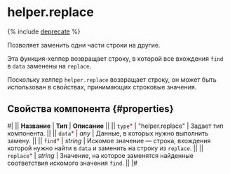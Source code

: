 # helper.replace

{% include [deprecate](../../_includes/deprecate.md) %}

Позволяет заменить одни части строки на другие.

Эта функция-хелпер возвращает строку, в которой все вхождения `find` в `data` заменены на `replace`.

Поскольку хелпер `helper.replace` возвращает строку, он может быть использован в свойствах, принимающих строковые значения.

## Свойства компонента {#properties}

#|
|| **Название** | **Тип** | **Описание** ||
|| `type`<span style="color: red">\*</span> | "helper.replace" | Задает тип компонента. ||
|| `data`<span style="color: red">\*</span> | _any_ | Данные, в которых нужно выполнить замену.
||
|| `find`<span style="color: red">\*</span> | _string_ | Искомое значение — строка, вхождения которой нужно найти в `data` и заменить на строку из `replace`. ||
|| `replace`<span style="color: red">\*</span> | _string_ | Значение, на которое заменятся найденные соответствия искомого значения `find`. ||
|#

